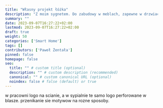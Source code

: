 ```yaml
---
title: "Własny projekt łóżka"
description: "Z moim sygnetem. Do zabudowy w meblach, zapewne w drzwiach garderoby i moze paru innych reprezentacyjnych miejsach."
summary: ""
date: 2023-09-07T16:27:22+02:00
lastmod: 2023-09-07T16:27:22+02:00
draft: true
weight: 50
categories: ['Smart Home']
tags: []
contributors: ['Paweł Żentała']
pinned: false
homepage: false
seo:
  title: "" # custom title (optional)
  description: "" # custom description (recommended)
  canonical: "" # custom canonical URL (optional)
  noindex: false # false (default) or true
---
```


w pracowni logo na scianie, a w sypialnie te samo logo perforowane w blasze. przenikanie sie motywow na rozne sposoby.
